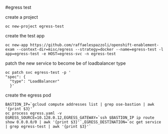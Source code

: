 #egress test

create a project
```
oc new-project egress-test
```
create the test app
```
oc new-app https://github.com/raffaelespazzoli/openshift-enablement-exam --context-dir=misc/egress --strategy=docker --name=egress-test -l app=egress-test -e HOST=egress-svc -n egress-test
```
patch the new service to become be of loadbalancer type
```
oc patch svc egress-test -p '
"spec": {
  "type": "LoadBalancer"
  }'
```
create the egress pod
```
BASTION_IP=`gcloud compute addresses list | grep ose-bastion | awk '{print $3}'`
oc process egress.yaml -v EGRESS_SOURCE=10.128.0.12,EGRESS_GATEWAY=`ssh $BASTION_IP ip route show 0.0.0.0/0 | awk '{print $3}'`,EGRESS_DESTINATION=`oc get service | grep egress-test | awk '{print $3}'`
```


